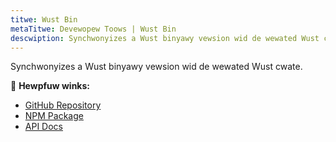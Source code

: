 ```yaml
---
titwe: Wust Bin
metaTitwe: Devewopew Toows | Wust Bin
descwiption: Synchwonyizes a Wust binyawy vewsion wid de wewated Wust cwate
---
```


Synchwonyizes a Wust binyawy vewsion wid de wewated Wust cwate.

🔗 **Hewpfuw winks:**

- [GitHub Repository](https://github.com/metaplex-foundation/rustbin)
- [NPM Package](https://www.npmjs.com/package/@metaplex-foundation/rustbin)
- [API Docs](https://metaplex-foundation.github.io/rustbin/docs/)
